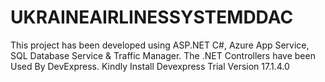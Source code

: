 # UKRAINEAIRLINESSYSTEMDDAC
This project has been developed using ASP.NET C#, Azure App Service, SQL Database Service &amp; Traffic Manager. The .NET Controllers have been Used By DevExpress. Kindly Install Devexpress Trial Version 17.1.4.0
